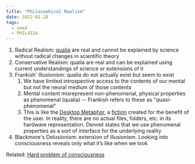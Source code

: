```yaml
---
title: "Philosophical Realism"
date: 2022-01-28
tags:
  - seed
  - PHIL451A
---
```


1. Radical Realism: [qualia](thoughts/qualia.md) are real and cannot be explained by science without radical changes in scientific theory
2. Conservative Realism: qualia are real and can be explained using current understandings of science or extensions of it
3. Frankish' Illusionism: qualia do not actually exist but seem to exist
   1. We have limited introspective access to the contents of our mental but not the neural medium of those contents
   2. Mental content misrepresent non-phenomenal, physical properties as phenomenal (qualia) -- Frankish refers to these as "quasi-phenomenal"
   3. This is like the [Desktop Metaphor](thoughts/desktop%20metaphor.md), a [fiction](thoughts/fiction.md) created for the benefit of the user. In reality, there are no actual files, folders, etc. in its hardware representation. Dennet states that we use phenomenal properties as a sort of interface for the underlying reality
4. Blackmore's Delusionism: extension of illusionism. Looking into consciousness reveals only what it’s like when we look

Related: [Hard problem of consciousness](thoughts/Hard%20problem%20of%20consciousness.md)
